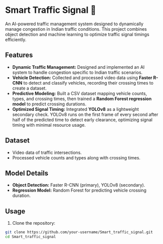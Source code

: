# Smart Traffic Signal 🚦

An AI-powered traffic management system designed to dynamically manage congestion in Indian traffic conditions. This project combines object detection and machine learning to optimize traffic signal timings efficiently.

## Features

- **Dynamic Traffic Management:** Designed and implemented an AI system to handle congestion specific to Indian traffic scenarios.
- **Vehicle Detection:** Collected and processed video data using **Faster R-CNN** to detect and classify vehicles, recording their crossing times to create a dataset.
- **Predictive Modeling:** Built a CSV dataset mapping vehicle counts, types, and crossing times, then trained a **Random Forest regression model** to predict crossing durations.
- **Optimized Signal Timing:** Integrated **YOLOv8** as a lightweight secondary check. YOLOv8 runs on the first frame of every second after half of the predicted time to detect early clearance, optimizing signal timing with minimal resource usage.

## Dataset

- Video data of traffic intersections.
- Processed vehicle counts and types along with crossing times.

## Model Details

- **Object Detection:** Faster R-CNN (primary), YOLOv8 (secondary).
- **Regression Model:** Random Forest for predicting vehicle crossing duration.

## Usage

1. Clone the repository:

```bash
git clone https://github.com/your-username/Smart_traffic_signal.git
cd Smart_traffic_signal
